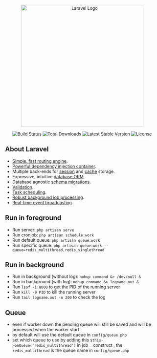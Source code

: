 <p align="center"><a href="https://laravel.com" target="_blank"><img src="https://raw.githubusercontent.com/laravel/art/master/logo-lockup/5%20SVG/2%20CMYK/1%20Full%20Color/laravel-logolockup-cmyk-red.svg" width="400" alt="Laravel Logo"></a></p>

<p align="center">
<a href="https://github.com/laravel/framework/actions"><img src="https://github.com/laravel/framework/workflows/tests/badge.svg" alt="Build Status"></a>
<a href="https://packagist.org/packages/laravel/framework"><img src="https://img.shields.io/packagist/dt/laravel/framework" alt="Total Downloads"></a>
<a href="https://packagist.org/packages/laravel/framework"><img src="https://img.shields.io/packagist/v/laravel/framework" alt="Latest Stable Version"></a>
<a href="https://packagist.org/packages/laravel/framework"><img src="https://img.shields.io/packagist/l/laravel/framework" alt="License"></a>
</p>

## About Laravel

- [Simple, fast routing engine](https://laravel.com/docs/routing).
- [Powerful dependency injection container](https://laravel.com/docs/container).
- Multiple back-ends for [session](https://laravel.com/docs/session) and [cache](https://laravel.com/docs/cache) storage.
- Expressive, intuitive [database ORM](https://laravel.com/docs/eloquent).
- Database agnostic [schema migrations](https://laravel.com/docs/migrations).
- [Validation](https://laravel.com/docs/validation).
- [Task scheduling](https://laravel.com/docs/scheduling).
- [Robust background job processing](https://laravel.com/docs/queues).
- [Real-time event broadcasting](https://laravel.com/docs/broadcasting).

## Run in foreground
<ul>
    <li>Run server: <code>php artisan serve</code></li>
    <li>Run cronjob: <code>php artisan schedule:work</code></li>
    <li>Run default queue: <code>php artisan queue:work</code></li>
    <li>Run specific queue: <code>php artisan queue:work --queue=redis_multithread,redis_singlethread</code></li>
</ul>

## Run in background
<ul>
    <li>Run in background (without log): <code>nohup command &> /dev/null &</code></li>
    <li>Run in background (with log): <code>nohup command &> logname.out &</code></li>
    <li>Run <code>lsof -i:8000</code> to get the PID of the running server</li>
    <li>Run <code>kill -9 PID</code> to kill the running server</li>
    <li>Run <code>tail logname.out -n 200</code> to check the log</li>
</ul>

## Queue
<ul>
    <li>even if worker down the pending queue will still be saved and will be processed when the worker start</li>
    <li>by default will use the default queue in <code>config/queue.php</code></li>
    <li>set which queue to use by adding this <code>$this->onQueue('redis_multithread')</code> in job __construct , the <code>redis_multithread</code> is the queue name in <code>config/queue.php</code></li>
</ul>